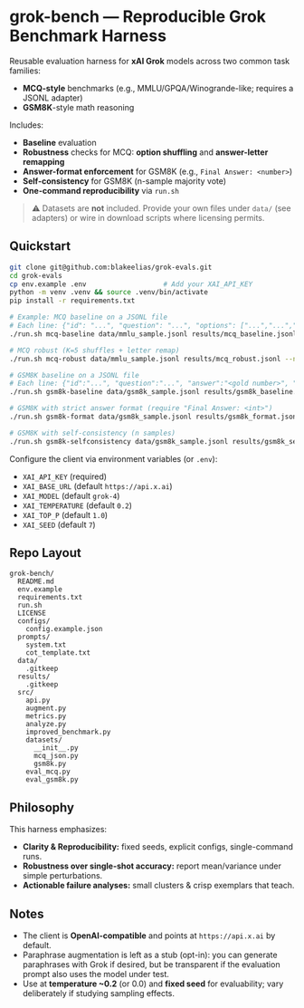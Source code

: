 # grok-bench — Reproducible Grok Benchmark Harness

Reusable evaluation harness for **xAI Grok** models across two common task families:
- **MCQ-style** benchmarks (e.g., MMLU/GPQA/Winogrande-like; requires a JSONL adapter)
- **GSM8K**-style math reasoning

Includes:
- **Baseline** evaluation
- **Robustness** checks for MCQ: **option shuffling** and **answer-letter remapping**
- **Answer-format enforcement** for GSM8K (e.g., `Final Answer: <number>`)
- **Self-consistency** for GSM8K (n-sample majority vote)
- **One-command reproducibility** via `run.sh`

> ⚠️ Datasets are **not** included. Provide your own files under `data/` (see adapters) or wire in download scripts where licensing permits.

## Quickstart

```bash
git clone git@github.com:blakeelias/grok-evals.git
cd grok-evals
cp env.example .env                   # Add your XAI_API_KEY
python -m venv .venv && source .venv/bin/activate
pip install -r requirements.txt

# Example: MCQ baseline on a JSONL file
# Each line: {"id": "...", "question": "...", "options": ["...","...","...","..."], "answer_idx": 2}
./run.sh mcq-baseline data/mmlu_sample.jsonl results/mcq_baseline.jsonl

# MCQ robust (K=5 shuffles + letter remap)
./run.sh mcq-robust data/mmlu_sample.jsonl results/mcq_robust.jsonl --num-shuffles 5

# GSM8K baseline on a JSONL file
# Each line: {"id":"...", "question":"...", "answer":"<gold number>", "solution":"optional text"}
./run.sh gsm8k-baseline data/gsm8k_sample.jsonl results/gsm8k_baseline.jsonl

# GSM8K with strict answer format (require "Final Answer: <int>")
./run.sh gsm8k-format data/gsm8k_sample.jsonl results/gsm8k_format.jsonl

# GSM8K with self-consistency (n samples)
./run.sh gsm8k-selfconsistency data/gsm8k_sample.jsonl results/gsm8k_selfcon.jsonl --samples 5
```

Configure the client via environment variables (or `.env`):
- `XAI_API_KEY` (required)
- `XAI_BASE_URL` (default `https://api.x.ai`)
- `XAI_MODEL` (default `grok-4`)
- `XAI_TEMPERATURE` (default `0.2`)
- `XAI_TOP_P` (default `1.0`)
- `XAI_SEED` (default `7`)

## Repo Layout

```
grok-bench/
  README.md
  env.example
  requirements.txt
  run.sh
  LICENSE
  configs/
    config.example.json
  prompts/
    system.txt
    cot_template.txt
  data/
    .gitkeep
  results/
    .gitkeep
  src/
    api.py
    augment.py
    metrics.py
    analyze.py
    improved_benchmark.py
    datasets/
      __init__.py
      mcq_json.py
      gsm8k.py
    eval_mcq.py
    eval_gsm8k.py
```

## Philosophy

This harness emphasizes:
- **Clarity & Reproducibility:** fixed seeds, explicit configs, single-command runs.
- **Robustness over single-shot accuracy:** report mean/variance under simple perturbations.
- **Actionable failure analyses:** small clusters & crisp exemplars that teach.

## Notes

- The client is **OpenAI-compatible** and points at `https://api.x.ai` by default.
- Paraphrase augmentation is left as a stub (opt-in): you can generate paraphrases with Grok if desired, but be transparent if the evaluation prompt also uses the model under test.
- Use at **temperature ~0.2** (or 0.0) and **fixed seed** for evaluability; vary deliberately if studying sampling effects.
